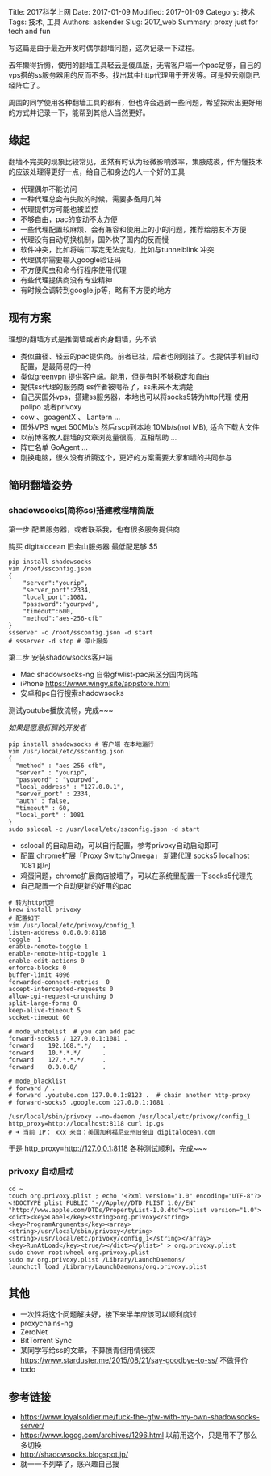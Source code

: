 Title: 2017科学上网
Date: 2017-01-09
Modified: 2017-01-09
Category: 技术
Tags: 技术, 工具
Authors: askender
Slug: 2017_web
Summary: proxy just for tech and fun

写这篇是由于最近开发时偶尔翻墙问题，这次记录一下过程。

去年懒得折腾，使用的翻墙工具轻云是傻瓜版，无需客户端一个pac足够，自己的vps搭的ss服务器用的反而不多。找出其中http代理用于开发等。可是轻云刚刚已经阵亡了。

周围的同学使用各种翻墙工具的都有，但也许会遇到一些问题，希望探索出更好用的方式并记录一下，能帮到其他人当然更好。

## 缘起
翻墙不完美的现象比较常见，虽然有时认为轻微影响效率，集腋成裘，作为懂技术的应该处理得更好一点，给自己和身边的人一个好的工具

- 代理偶尔不能访问
- 一种代理总会有失败的时候，需要多备用几种
- 代理提供方可能也被监控
- 不够自由，pac的变动不太方便
- 一些代理配置较麻烦、会有兼容和使用上的小的问题，推荐给朋友不方便
- 代理没有自动切换机制，国外快了国内的反而慢
- 软件冲突，比如将端口写定无法变动，比如与tunnelblink 冲突
- 代理偶尔需要输入google验证码
- 不方便爬虫和命令行程序使用代理
- 有些代理提供商没有专业精神
- 有时候会调转到google.jp等，略有不方便的地方

## 现有方案
理想的翻墙方式是推倒墙或者肉身翻墙，先不谈

- 类似曲径、轻云的pac提供商。前者已挂，后者也刚刚挂了。也提供手机自动配置，是最简易的一种
- 类似greenvpn 提供客户端。能用，但是有时不够稳定和自由
- 提供ss代理的服务商   ss作者被喝茶了，ss未来不太清楚
- 自己买国外vps，搭建ss服务器，本地也可以将socks5转为http代理 使用polipo 或者privoxy
- cow 、goagentX 、 Lantern ...
- 国外VPS wget 500Mb/s 然后rscp到本地 10Mb/s(not MB), 适合下载大文件
- 以前博客教人翻墙的文章浏览量很高，互相帮助 ...
- 阵亡名单 GoAgent ...
- 刚换电脑，很久没有折腾这个，更好的方案需要大家和墙的共同参与

## 简明翻墙姿势

### shadowsocks(简称ss)搭建教程精简版

第一步 配置服务器，或者联系我，也有很多服务提供商

购买 digitalocean 旧金山服务器 最低配足够 $5
```
pip install shadowsocks
vim /root/ssconfig.json
{
    "server":"yourip",
    "server_port":2334,
    "local_port":1081,
    "password":"yourpwd",
    "timeout":600,
    "method":"aes-256-cfb"
}
ssserver -c /root/ssconfig.json -d start
# ssserver -d stop # 停止服务
```

第二步 安装shadowsocks客户端
- Mac shadowsocks-ng 自带gfwlist-pac来区分国内网站
- iPhone https://www.wingy.site/appstore.html
- 安卓和pc自行搜索shadowsocks

测试youtube播放流畅，完成~~~


*如果是愿意折腾的开发者*
```
pip install shadowsocks # 客户端 在本地运行
vim /usr/local/etc/ssconfig.json
{
  "method" : "aes-256-cfb",
  "server" : "yourip",
  "password" : "yourpwd",
  "local_address" : "127.0.0.1",
  "server_port" : 2334,
  "auth" : false,
  "timeout" : 60,
  "local_port" : 1081
}
sudo sslocal -c /usr/local/etc/ssconfig.json -d start
```
- sslocal 的自动启动，可以自行配置，参考privoxy自动启动即可
- 配置 chrome扩展「Proxy SwitchyOmega」 新建代理 socks5 localhost 1081 即可
- 鸡蛋问题，chrome扩展商店被墙了，可以在系统里配置一下socks5代理先
- 自己配置一个自动更新的好用的pac

```
# 转为http代理
brew install privoxy
# 配置如下
vim /usr/local/etc/privoxy/config_1
listen-address 0.0.0.0:8118
toggle  1
enable-remote-toggle 1
enable-remote-http-toggle 1
enable-edit-actions 0
enforce-blocks 0
buffer-limit 4096
forwarded-connect-retries  0
accept-intercepted-requests 0
allow-cgi-request-crunching 0
split-large-forms 0
keep-alive-timeout 5
socket-timeout 60

# mode_whitelist  # you can add pac
forward-socks5 / 127.0.0.1:1081 .
forward    192.168.*.*/   .
forward    10.*.*.*/      .
forward    127.*.*.*/     .
forward    0.0.0.0/       .

# mode_blacklist
# forward / .
# forward .youtube.com 127.0.0.1:8123 .  # chain another http-proxy
# forward-socks5 .google.com 127.0.0.1:1081 .

/usr/local/sbin/privoxy --no-daemon /usr/local/etc/privoxy/config_1
http_proxy=http://localhost:8118 curl ip.gs
# ➜ 当前 IP： xxx 来自：美国加利福尼亚州旧金山 digitalocean.com
```

于是 http_proxy=http://127.0.0.1:8118
各种测试顺利，完成~~~


### privoxy 自动启动
```
cd ~
touch org.privoxy.plist ; echo '<?xml version="1.0" encoding="UTF-8"?><!DOCTYPE plist PUBLIC "-//Apple//DTD PLIST 1.0//EN" "http://www.apple.com/DTDs/PropertyList-1.0.dtd"><plist version="1.0"><dict><key>Label</key><string>org.privoxy</string><key>ProgramArguments</key><array><string>/usr/local/sbin/privoxy</string><string>/usr/local/etc/privoxy/config_1</string></array><key>RunAtLoad</key><true/></dict></plist>' > org.privoxy.plist
sudo chown root:wheel org.privoxy.plist
sudo mv org.privoxy.plist /Library/LaunchDaemons/
launchctl load /Library/LaunchDaemons/org.privoxy.plist
```

## 其他
- 一次性将这个问题解决好，接下来半年应该可以顺利度过
- proxychains-ng
- ZeroNet
- BitTorrent Sync
- 某同学写给ss的文章，不算愤青但用情很深 https://www.starduster.me/2015/08/21/say-goodbye-to-ss/ 不做评价
- todo


## 参考链接
- https://www.loyalsoldier.me/fuck-the-gfw-with-my-own-shadowsocks-server/
- https://www.logcg.com/archives/1296.html 以前用这个，只是用不了那么多切换
- http://shadowsocks.blogspot.jp/
- 就一一不列举了，感兴趣自己搜
